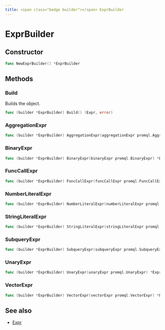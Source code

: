 ```yaml
---
title: <span class="badge builder"></span> ExprBuilder
---
```

# <span class="badge builder"></span> ExprBuilder

## Constructor

```go
func NewExprBuilder() *ExprBuilder
```
## Methods

### <span class="badge object-method"></span> Build

Builds the object.

```go
func (builder *ExprBuilder) Build() (Expr, error)
```

### <span class="badge object-method"></span> AggregationExpr

```go
func (builder *ExprBuilder) AggregationExpr(aggregationExpr promql.AggregationExpr) *ExprBuilder
```

### <span class="badge object-method"></span> BinaryExpr

```go
func (builder *ExprBuilder) BinaryExpr(binaryExpr promql.BinaryExpr) *ExprBuilder
```

### <span class="badge object-method"></span> FuncCallExpr

```go
func (builder *ExprBuilder) FuncCallExpr(funcCallExpr promql.FuncCallExpr) *ExprBuilder
```

### <span class="badge object-method"></span> NumberLiteralExpr

```go
func (builder *ExprBuilder) NumberLiteralExpr(numberLiteralExpr promql.NumberLiteralExpr) *ExprBuilder
```

### <span class="badge object-method"></span> StringLiteralExpr

```go
func (builder *ExprBuilder) StringLiteralExpr(stringLiteralExpr promql.StringLiteralExpr) *ExprBuilder
```

### <span class="badge object-method"></span> SubqueryExpr

```go
func (builder *ExprBuilder) SubqueryExpr(subqueryExpr promql.SubqueryExpr) *ExprBuilder
```

### <span class="badge object-method"></span> UnaryExpr

```go
func (builder *ExprBuilder) UnaryExpr(unaryExpr promql.UnaryExpr) *ExprBuilder
```

### <span class="badge object-method"></span> VectorExpr

```go
func (builder *ExprBuilder) VectorExpr(vectorExpr promql.VectorExpr) *ExprBuilder
```

## See also

 * <span class="badge object-type-ref"></span> [Expr](./object-Expr.md)
